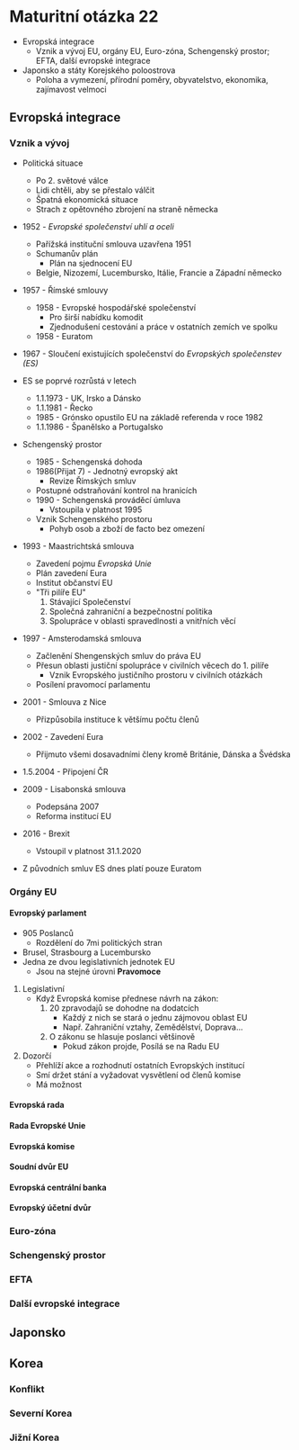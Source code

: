 # Maturitní otázka 22
- Evropská integrace
	- Vznik a vývoj EU, orgány EU, Euro-zóna, Schengenský prostor; EFTA, další evropské integrace
- Japonsko a státy Korejského poloostrova
	- Poloha a vymezení, přírodní poměry, obyvatelstvo, ekonomika, zajímavost velmoci

## Evropská integrace
### Vznik a vývoj
- Politická situace
	- Po 2. světové válce
	- Lidi chtěli, aby se přestalo válčit
	- Špatná ekonomická situace
	- Strach z opětovného zbrojení na straně německa

- 1952 - *Evropské společenství uhlí a oceli*
	- Pařížská instituční smlouva uzavřena 1951
	- Schumanův plán
		- Plán na sjednocení EU
	- Belgie, Nizozemí, Lucembursko, Itálie, Francie a Západní německo

- 1957 - Římské smlouvy
	- 1958 - Evropské hospodářské společenství
		- Pro širší nabídku komodit
		- Zjednodušení cestování a práce v ostatních zemích ve spolku
	- 1958 - Euratom

- 1967 - Sloučení existujících společenství do *Evropských společenstev (ES)*

- ES se poprvé rozrůstá v letech
	- 1.1.1973 - UK, Irsko a Dánsko
	- 1.1.1981 - Řecko
	- 1985 - Grónsko opustilo EU na základě referenda v roce 1982
	- 1.1.1986 - Španělsko a Portugalsko

- Schengenský prostor
	- 1985 - Schengenská dohoda
	- 1986(Přijat 7) - Jednotný evropský akt
		- Revize Římských smluv
	- Postupné odstraňování kontrol na hranicích
	- 1990 - Schengenská prováděcí úmluva
		- Vstoupila v platnost 1995
	- Vznik Schengenského prostoru
		- Pohyb osob a zboží de facto bez omezení

- 1993 - Maastrichtská smlouva
	- Zavedení pojmu *Evropská Unie*
	- Plán zavedení Eura
	- Institut občanství EU
	- "Tři pilíře EU"
		1. Stávající Společenství
		2. Společná zahraniční a bezpečnostní politika
		3. Spolupráce v oblasti spravedlnosti a vnitřních věcí

- 1997 - Amsterodamská smlouva
	- Začlenění Shengenských smluv do práva EU
	- Přesun oblasti justiční spolupráce v civilních věcech do 1. pilíře
		- Vznik Evropského justičního prostoru v civilních otázkách
	- Posílení pravomocí parlamentu

- 2001 - Smlouva z Nice
	- Přizpůsobila instituce k většímu počtu členů

- 2002 - Zavedení Eura
	- Přijmuto všemi dosavadními členy kromě Británie, Dánska a Švédska

- 1.5.2004 - Připojení ČR

- 2009 - Lisabonská smlouva
	- Podepsána 2007
	- Reforma institucí EU

- 2016 - Brexit
	- Vstoupil v platnost 31.1.2020

- Z původních smluv ES dnes platí pouze Euratom

### Orgány EU
#### Evropský parlament
- 905 Poslanců
	- Rozdělení do 7mi politických stran
- Brusel, Strasbourg a Lucembursko
- Jedna ze dvou legislativních jednotek EU
	- Jsou na stejné úrovni
**Pravomoce**
1. Legislativní
	- Když Evropská komise přednese návrh na zákon:
		1. 20 zpravodajů se dohodne na dodatcích
			- Každý z nich se stará o jednu zájmovou oblast EU
			- Např. Zahraniční vztahy, Zemědělství, Doprava...
		2. O zákonu se hlasuje poslanci většinově
			- Pokud zákon projde, Posílá se na Radu EU
2. Dozorčí
	- Přehlíží akce a rozhodnutí ostatních Evropských institucí
	- Smí držet stání a vyžadovat vysvětlení od členů komise
	- Má možnost 

#### Evropská rada
#### Rada Evropské Unie
#### Evropská komise
#### Soudní dvůr EU
#### Evropská centrální banka
#### Evropský účetní dvůr

### Euro-zóna
### Schengenský prostor
### EFTA
### Další evropské integrace


## Japonsko
## Korea
### Konflikt
### Severní Korea
### Jižní Korea
